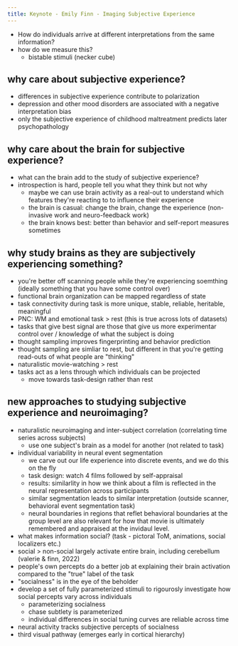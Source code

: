 ```yaml
---
title: Keynote - Emily Finn - Imaging Subjective Experience
---
```


* How do individuals arrive at different interpretations from the same information? 
* how do we measure this? 
	* bistable stimuli (necker cube)

## why care about subjective experience?
* differences in subjective experience contribute to polarization
* depression and other mood disorders are associated with a negative interpretation bias
* only the subjective experience of childhood maltreatment predicts later psychopathology

## why care about the brain for subjective experience?
* what can the brain add to the study of subjective experience?
* introspection is hard, people tell you what they think but not why
	* maybe we can use brain activity as a real-out to understand which features they're reacting to to influence their experience
	* the brain is casual: change the brain, change the experience (non-invasive work and neuro-feedback work)
	* the brain knows best: better than behavior and self-report measures sometimes

## why study brains as they are subjectively experiencing something?
* you're better off scanning people while they're experiencing soemthing (ideally something that you have some control over)
* functional brain organization can be mapped regardless of state
* task connectivity during task is more unique, stable, reliable, heritable, meaningful
* PNC: WM and emotional task > rest (this is true across lots of datasets)
* tasks that give best signal are those that give us more experimentar control over / knowledge of what the subject is doing
* thought sampling improves fingerprinting and behavior prediction
* thought sampling are simliar to rest, but different in that you're getting read-outs of what people are "thinking"
* naturalistic movie-watching > rest
* tasks act as a lens through which individuals can be projected
	* move towards task-design rather than rest

## new approaches to studying subjective experience and neuroimaging?
* naturalistic neuroimaging and inter-subject correlation (correlating time series across subjects)
	* use one subject's brain as a model for another (not related to task)
* individual variability in neural event segmentation
	* we carve out our life experience into discrete events, and we do this on the fly
	* task design: watch 4 films followed by self-appraisal
	* results: similarlity in how we think about a film is reflected in the neural representation across participants
	* similar segmentation leads to similar interpretation (outside scanner, behavioral event segmentation task)
	* neural boundaries in regions that reflet behavioral boundaries at the group level are also relevant for how that movie is ultimately remembered and appraised at the invidaul level. 
* what makes information social? (task - pictoral ToM, animations, social localizers etc.)
* social > non-social largely activate entire brain, including cerebellum (valerie & finn, 2022)
* people's own percepts do a better job at explaining their brain activation compared to the "true" label of the task
* "socialness" is in the eye of the beholder 
* develop a set of fully parameterized stimuli to rigourosly investigate how social percepts vary across individuals
	* parameterizing socialness
	* chase subtlety is parameterized
	* individual differences in social tuning curves are reliable across time
* neural activity tracks subjective percepts of socialness
* third visual pathway (emerges early in cortical hierarchy)